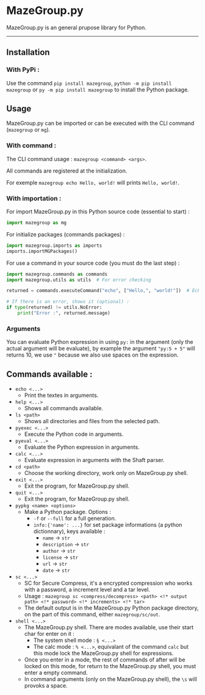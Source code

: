 # MazeGroup.py
MazeGroup.py is an general prupose library for Python.

---

## Installation

### With PyPi :

Use the command `pip install mazegroup`, `python -m pip install mazegroup` or `py -m pip install mazegroup` to install the Python package.

## Usage

MazeGroup.py can be imported or can be executed with the CLI command (`mazegroup` or `mg`).

### With command :

The CLI command usage : `mazegroup <command> <args>`.

All commands are registered at the initialization.

For exemple `mazegroup echo Hello, world!` will prints `Hello, world!`.

### With importation :

For import MazeGroup.py in this Python source code (essential to start) :
```py
import mazegroup as mg
```

For initialize packages (commands packages) :
```py
import mazegroup.imports as imports
imports.importMGPackages()
```

For use a command in your source code (you must do the last step) :
```py
import mazegroup.commands as commands
import mazegroup.utils as utils  # For error checking

returned = commands.executeCommand("echo", ["Hello,", "world!"])  # Echo "Hello, world!" by example

# If there is an error, shows it (optional) :
if type(returned) != utils.NoError:
	print("Error :", returned.message)
```

### Arguments

You can evaluate Python expression in using `py:` in the argument (only the actual argument will be evaluate), by example the argument `"py:5 + 5"` will returns 10, we use `"` because we also use spaces on the expression.

## Commands available :

- `echo <...>`
	- Print the textes in arguments.
- `help <...>`
	- Shows all commands available.
- `ls <path>`
	- Shows all directories and files from the selected path.
- `pyexec <...>`
	- Execute the Python code in arguments.
- `pyeval <...>`
	- Evaluate the Python expression in arguments.
- `calc <...>`
	- Evaluate expression in arguments with the Shaft parser.
- `cd <path>`
	- Choose the working directory, work only on MazeGroup.py shell.
- `exit <...>`
	- Exit the program, for MazeGroup.py shell.
- `quit <...>`
	- Exit the program, for MazeGroup.py shell.
- `pypkg <name> <options>`
	- Make a Python package. Options :
		- `-f` or `--full` for a full generation.
		- `info:{'name': ...}` for set package informations (a python dictionnary), keys available :
			- `name` -> `str`
			- `description` -> `str`
			- `author` -> `str`
			- `license` -> `str`
			- `url` -> `str`
			- `date` -> `str`
- `sc <...>`
	- SC for Secure Compress, it's a encrypted compression who works with a password, a increment level and a tar level.
	- Usage : `mazegroup sc <compress/decompress> <path> <!* output path> <!* password> <!* increments> <!* tar>`
	- The default output is in the MazeGroup.py Python package directory, on the part of this command, either `mazegroup/sc/out`.
- `shell <...>`
	- The MazeGroup.py shell. There are modes available, use their start char for enter on it :
		- The system shell mode : `§ <...>`
		- The calc mode : `% <...>`, equivalant of the command `calc` but this mode lock the MazeGroup.py shell for expressions.
	- Once you enter in a mode, the rest of commands of after will be locked on this mode, for return to the MazeGroup.py shell, you must enter a empty command.
	- In command arguments (only on the MazeGroup.py shell), the `\s` will provoks a space.
